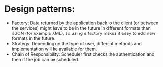 # Design patterns:

- Factory: Data returned by the application back to the client (or between the services) might have to be in the future in different formats than JSON (for example XML), so using a factory makes it easy to add new formats in the future.
- Strategy: Depending on the type of user, different methods and implementation will be available for them. 
- Chain of Responsibility: Scheduler first checks the authentication and then if the job can be scheduled
